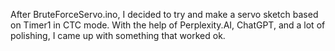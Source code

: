 After BruteForceServo.ino, I decided to try and make a servo sketch based on Timer1 in CTC mode. With the help of Perplexity.AI, ChatGPT, and a lot of polishing, I came up with something that worked ok.
